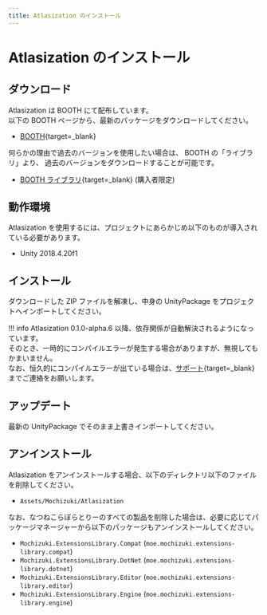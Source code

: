 ```yaml
---
title: Atlasization のインストール
---
```


# Atlasization のインストール

## ダウンロード

Atlasization は BOOTH にて配布しています。  
以下の BOOTH ページから、最新のパッケージをダウンロードしてください。

-   [BOOTH](https://natsuneko.booth.pm/items/2503884){target=\_blank}

何らかの理由で過去のバージョンを使用したい場合は、 BOOTH の「ライブラリ」より、
過去のバージョンをダウンロードすることが可能です。

-   [BOOTH ライブラリ](https://accounts.booth.pm/library){target=\_blank} (購入者限定)

## 動作環境

Atlasization を使用するには、プロジェクトにあらかじめ以下のものが導入されている必要があります。

-   Unity 2018.4.20f1

## インストール

ダウンロードした ZIP ファイルを解凍し、中身の UnityPackage をプロジェクトへインポートしてください。

<!-- prettier-ignore-start -->
!!! info
    Atlasization 0.1.0-alpha.6 以降、依存関係が自動解決されるようになっています。  
    そのとき、一時的にコンパイルエラーが発生する場合がありますが、無視してもかまいません。  
    なお、恒久的にコンパイルエラーが出ている場合は、[サポート](https://r.mochizuki.moe/BoothSupport){target=_blank}までご連絡をお願いします。
<!-- prettier-ignore-end -->

## アップデート

最新の UnityPackage でそのまま上書きインポートしてください。

## アンインストール

Atlasization をアンインストールする場合、以下のディレクトリ以下のファイルを削除してください。

-   `Assets/Mochizuki/Atlasization`

なお、なつねこらぼらとりーのすべての製品を削除した場合は、必要に応じてパッケージマネージャーから以下のパッケージもアンインストールしてください。

-   `Mochizuki.ExtensionsLibrary.Compat` (`moe.mochizuki.extensions-library.compat`)
-   `Mochizuki.ExtensionsLibrary.DotNet` (`moe.mochizuki.extensions-library.dotnet`)
-   `Mochizuki.ExtensionsLibrary.Editor` (`moe.mochizuki.extensions-library.editor`)
-   `Mochizuki.ExtensionsLibrary.Engine` (`moe.mochizuki.extensions-library.engine`)
